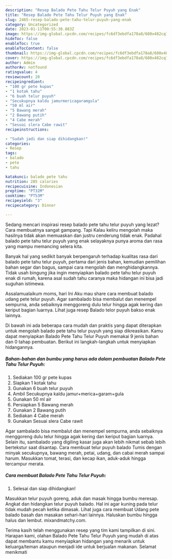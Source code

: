 ```yaml
---
description: "Resep Balado Pete Tahu Telur Puyuh yang Enak"
title: "Resep Balado Pete Tahu Telur Puyuh yang Enak"
slug: 2465-resep-balado-pete-tahu-telur-puyuh-yang-enak
category: Uncategorized
date: 2023-01-11T00:55:38.883Z
image: https://img-global.cpcdn.com/recipes/fc6df3ebdfa178a8/680x482cq70/balado-pete-tahu-telur-puyuh-foto-resep-utama.jpg
hideToc: false
enableToc: true
enableTocContent: false
thumbnail: https://img-global.cpcdn.com/recipes/fc6df3ebdfa178a8/680x482cq70/balado-pete-tahu-telur-puyuh-foto-resep-utama.jpg
cover: https://img-global.cpcdn.com/recipes/fc6df3ebdfa178a8/680x482cq70/balado-pete-tahu-telur-puyuh-foto-resep-utama.jpg
author: Admin
authorAv: notfound
ratingvalue: 4
reviewcount: 20
recipeingredient:
- "100 gr pete kupas"
- "1 kotak tahu"
- "6 buah telur puyuh"
- "Secukupnya kaldu jamurmericagaramgula"
- "50 ml air"
- "5 Bawang merah"
- "2 Bawang putih"
- "4 Cabe merah"
- "Sesuai slera Cabe rawit"
recipeinstructions:

- "Sudah jadi dan siap dihidangkan!"
categories:
- Resep
tags:
- balado
- pete
- tahu

katakunci: balado pete tahu 
nutrition: 285 calories
recipecuisine: Indonesian
preptime: "PT32M"
cooktime: "PT53M"
recipeyield: "3"
recipecategory: Dinner

---
```



Sedang mencari inspirasi resep balado pete tahu telur puyuh yang lezat? Cara membuatnya sangat gampang. Tapi Kalau keliru mengolah maka hasilnya tidak akan memuaskan dan justru cenderung tidak enak. Padahal balado pete tahu telur puyuh yang enak selayaknya punya aroma dan rasa yang mampu memancing selera kita.


Banyak hal yang sedikit banyak berpengaruh terhadap kualitas rasa dari balado pete tahu telur puyuh, pertama dari jenis bahan, kemudian pemilihan bahan segar dan bagus, sampai cara mengolah dan menghidangkannya. Tidak usah bingung jika ingin menyiapkan balado pete tahu telur puyuh enak di rumah, karena asal sudah tahu caranya maka hidangan ini bisa jadi suguhan istimewa.

Assalamualaikum moms, hari Ini Aku mau share cara membuat balado udang pete telur puyuh. Agar sambalado bisa membalut dan menempel sempurna, anda sebaiknya menggoreng dulu telur hingga agak kering dan keriput bagian luarnya. Lihat juga resep Balado telor puyuh bakso enak lainnya.


Di bawah ini ada beberapa cara mudah dan praktis yang dapat diterapkan untuk mengolah balado pete tahu telur puyuh yang siap dikreasikan. Kamu dapat menyiapkan Balado Pete Tahu Telur Puyuh memakai 9 jenis bahan dan 0 tahap pembuatan. Berikut ini langkah-langkah untuk menyiapkan hidangannya.

<!--inarticleads1-->

##### Bahan-bahan dan bumbu yang harus ada dalam pembuatan Balado Pete Tahu Telur Puyuh:

1. Sediakan 100 gr pete kupas
1. Siapkan 1 kotak tahu
1. Gunakan 6 buah telur puyuh
1. Ambil Secukupnya kaldu jamur+merica+garam+gula
1. Gunakan 50 ml air
1. Persiapkan 5 Bawang merah
1. Gunakan 2 Bawang putih
1. Sediakan 4 Cabe merah
1. Gunakan Sesuai slera Cabe rawit


Agar sambalado bisa membalut dan menempel sempurna, anda sebaiknya menggoreng dulu telur hingga agak kering dan keriput bagian luarnya. Selain itu, sambalado yang digiling kasar juga akan lebih nikmat sebab lebih bertekstur saat disantap. Cara membuat telur puyuh balado Tumis dengan minyak secukupnya, bawang merah, petai, udang, dan cabai merah sampai harum. Masukkan tomat, terasi, dan kecap ikan, aduk-aduk hingga tercampur merata. 

<!--inarticleads2-->

##### Cara membuat Balado Pete Tahu Telur Puyuh:


1. Selesai dan siap dihidangkan!

Masukkan telur puyuh goreng, aduk dan masak hingga bumbu meresap. Angkat dan hidangkan telur puyuh balado. Hal ini agar kuning pada telur tidak mudah pecah ketika dimasak. Lihat juga cara membuat Udang pete balado basah dan masakan sehari-hari lainnya. Haluskan bumbu hingga halus dan lembut. mixandmatchy.com. 

Terima kasih telah menggunakan resep yang tim kami tampilkan di sini. Harapan kami, olahan Balado Pete Tahu Telur Puyuh yang mudah di atas dapat membantu kamu menyiapkan hidangan yang menarik untuk keluarga/teman ataupun menjadi ide untuk berjualan makanan. Selamat menikmati
